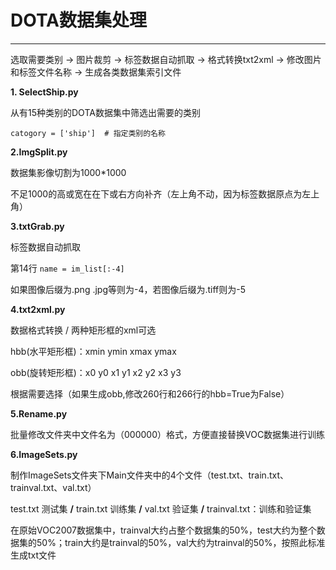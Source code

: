 # DOTA数据集处理 #

----------

选取需要类别 → 图片裁剪 → 标签数据自动抓取 → 格式转换txt2xml → 修改图片和标签文件名称 → 生成各类数据集索引文件

**1. SelectShip.py**
  
从有15种类别的DOTA数据集中筛选出需要的类别

`catogory = ['ship']  # 指定类别的名称`

**2.ImgSplit.py**
  
数据集影像切割为1000*1000

不足1000的高或宽在在下或右方向补齐（左上角不动，因为标签数据原点为左上角）

**3.txtGrab.py**
  
标签数据自动抓取

第14行 `name = im_list[:-4]`

如果图像后缀为.png .jpg等则为-4，若图像后缀为.tiff则为-5

**4.txt2xml.py**

数据格式转换 / 两种矩形框的xml可选

hbb(水平矩形框)：xmin ymin xmax ymax

obb(旋转矩形框)：x0 y0 x1 y1 x2 y2 x3 y3 

根据需要选择（如果生成obb,修改260行和266行的hbb=True为False）

**5.Rename.py**

批量修改文件夹中文件名为（000000）格式，方便直接替换VOC数据集进行训练

**6.ImageSets.py**

制作ImageSets文件夹下Main文件夹中的4个文件（test.txt、train.txt、trainval.txt、val.txt）

test.txt 测试集 **/** 
train.txt 训练集 **/** 
val.txt 验证集 **/** 
trainval.txt：训练和验证集

在原始VOC2007数据集中，trainval大约占整个数据集的50%，test大约为整个数据集的50%；train大约是trainval的50%，val大约为trainval的50%，按照此标准生成txt文件

  
